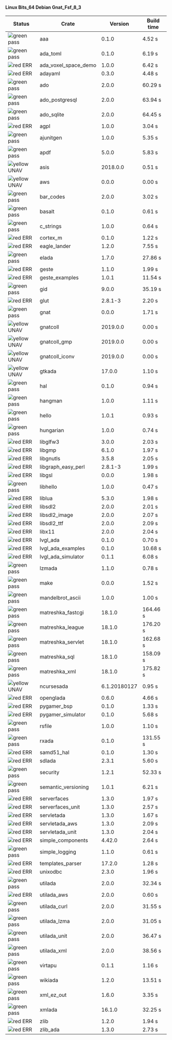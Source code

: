 #### Linux Bits_64 Debian Gnat_Fsf_8_3

| Status | Crate | Version | Build time |
| --- | --- | --- | --- |
|![green](https://placehold.it/8/00aa00/000000?text=+) pass | aaa | 0.1.0 |  4.52 s |
|![green](https://placehold.it/8/00aa00/000000?text=+) pass | ada_toml | 0.1.0 |  6.19 s |
|![red](https://placehold.it/8/ff0000/000000?text=+) ERR  | ada_voxel_space_demo | 1.0.0 |  6.42 s |
|![red](https://placehold.it/8/ff0000/000000?text=+) ERR  | adayaml | 0.3.0 |  4.48 s |
|![green](https://placehold.it/8/00aa00/000000?text=+) pass | ado | 2.0.0 |  60.29 s |
|![green](https://placehold.it/8/00aa00/000000?text=+) pass | ado_postgresql | 2.0.0 |  63.94 s |
|![green](https://placehold.it/8/00aa00/000000?text=+) pass | ado_sqlite | 2.0.0 |  64.45 s |
|![red](https://placehold.it/8/ff0000/000000?text=+) ERR  | agpl | 1.0.0 |  3.04 s |
|![green](https://placehold.it/8/00aa00/000000?text=+) pass | ajunitgen | 1.0.0 |  5.35 s |
|![green](https://placehold.it/8/00aa00/000000?text=+) pass | apdf | 5.0.0 |  5.83 s |
|![yellow](https://placehold.it/8/ffbb00/000000?text=+) UNAV | asis | 2018.0.0 |  0.51 s |
|![yellow](https://placehold.it/8/ffbb00/000000?text=+) UNAV | aws | 0.0.0 |  0.00 s |
|![green](https://placehold.it/8/00aa00/000000?text=+) pass | bar_codes | 2.0.0 |  3.02 s |
|![green](https://placehold.it/8/00aa00/000000?text=+) pass | basalt | 0.1.0 |  0.61 s |
|![green](https://placehold.it/8/00aa00/000000?text=+) pass | c_strings | 1.0.0 |  0.64 s |
|![red](https://placehold.it/8/ff0000/000000?text=+) ERR  | cortex_m | 0.1.0 |  1.22 s |
|![red](https://placehold.it/8/ff0000/000000?text=+) ERR  | eagle_lander | 1.2.0 |  7.55 s |
|![green](https://placehold.it/8/00aa00/000000?text=+) pass | elada | 1.7.0 |  27.86 s |
|![red](https://placehold.it/8/ff0000/000000?text=+) ERR  | geste | 1.1.0 |  1.99 s |
|![red](https://placehold.it/8/ff0000/000000?text=+) ERR  | geste_examples | 1.0.1 |  11.54 s |
|![green](https://placehold.it/8/00aa00/000000?text=+) pass | gid | 9.0.0 |  35.19 s |
|![red](https://placehold.it/8/ff0000/000000?text=+) ERR  | glut | 2.8.1-3 |  2.20 s |
|![green](https://placehold.it/8/00aa00/000000?text=+) pass | gnat | 0.0.0 |  1.71 s |
|![yellow](https://placehold.it/8/ffbb00/000000?text=+) UNAV | gnatcoll | 2019.0.0 |  0.00 s |
|![yellow](https://placehold.it/8/ffbb00/000000?text=+) UNAV | gnatcoll_gmp | 2019.0.0 |  0.00 s |
|![yellow](https://placehold.it/8/ffbb00/000000?text=+) UNAV | gnatcoll_iconv | 2019.0.0 |  0.00 s |
|![yellow](https://placehold.it/8/ffbb00/000000?text=+) UNAV | gtkada | 17.0.0 |  1.10 s |
|![green](https://placehold.it/8/00aa00/000000?text=+) pass | hal | 0.1.0 |  0.94 s |
|![green](https://placehold.it/8/00aa00/000000?text=+) pass | hangman | 1.0.0 |  1.11 s |
|![green](https://placehold.it/8/00aa00/000000?text=+) pass | hello | 1.0.1 |  0.93 s |
|![green](https://placehold.it/8/00aa00/000000?text=+) pass | hungarian | 1.0.0 |  0.74 s |
|![red](https://placehold.it/8/ff0000/000000?text=+) ERR  | libglfw3 | 3.0.0 |  2.03 s |
|![red](https://placehold.it/8/ff0000/000000?text=+) ERR  | libgmp | 6.1.0 |  1.97 s |
|![red](https://placehold.it/8/ff0000/000000?text=+) ERR  | libgnutls | 3.5.8 |  2.05 s |
|![red](https://placehold.it/8/ff0000/000000?text=+) ERR  | libgraph_easy_perl | 2.8.1-3 |  1.99 s |
|![red](https://placehold.it/8/ff0000/000000?text=+) ERR  | libgsl | 0.0.0 |  1.98 s |
|![green](https://placehold.it/8/00aa00/000000?text=+) pass | libhello | 1.0.0 |  0.47 s |
|![red](https://placehold.it/8/ff0000/000000?text=+) ERR  | liblua | 5.3.0 |  1.98 s |
|![red](https://placehold.it/8/ff0000/000000?text=+) ERR  | libsdl2 | 2.0.0 |  2.01 s |
|![red](https://placehold.it/8/ff0000/000000?text=+) ERR  | libsdl2_image | 2.0.0 |  2.07 s |
|![red](https://placehold.it/8/ff0000/000000?text=+) ERR  | libsdl2_ttf | 2.0.0 |  2.09 s |
|![red](https://placehold.it/8/ff0000/000000?text=+) ERR  | libx11 | 2.0.0 |  2.04 s |
|![red](https://placehold.it/8/ff0000/000000?text=+) ERR  | lvgl_ada | 0.1.0 |  0.70 s |
|![red](https://placehold.it/8/ff0000/000000?text=+) ERR  | lvgl_ada_examples | 0.1.0 |  10.68 s |
|![red](https://placehold.it/8/ff0000/000000?text=+) ERR  | lvgl_ada_simulator | 0.1.1 |  6.08 s |
|![green](https://placehold.it/8/00aa00/000000?text=+) pass | lzmada | 1.1.0 |  0.78 s |
|![green](https://placehold.it/8/00aa00/000000?text=+) pass | make | 0.0.0 |  1.52 s |
|![green](https://placehold.it/8/00aa00/000000?text=+) pass | mandelbrot_ascii | 1.0.0 |  1.00 s |
|![green](https://placehold.it/8/00aa00/000000?text=+) pass | matreshka_fastcgi | 18.1.0 |  164.46 s |
|![green](https://placehold.it/8/00aa00/000000?text=+) pass | matreshka_league | 18.1.0 |  176.20 s |
|![green](https://placehold.it/8/00aa00/000000?text=+) pass | matreshka_servlet | 18.1.0 |  162.68 s |
|![green](https://placehold.it/8/00aa00/000000?text=+) pass | matreshka_sql | 18.1.0 |  158.09 s |
|![green](https://placehold.it/8/00aa00/000000?text=+) pass | matreshka_xml | 18.1.0 |  175.82 s |
|![yellow](https://placehold.it/8/ffbb00/000000?text=+) UNAV | ncursesada | 6.1.20180127 |  0.95 s |
|![red](https://placehold.it/8/ff0000/000000?text=+) ERR  | openglada | 0.6.0 |  4.66 s |
|![red](https://placehold.it/8/ff0000/000000?text=+) ERR  | pygamer_bsp | 0.1.0 |  1.33 s |
|![red](https://placehold.it/8/ff0000/000000?text=+) ERR  | pygamer_simulator | 0.1.0 |  5.68 s |
|![green](https://placehold.it/8/00aa00/000000?text=+) pass | rsfile | 1.0.0 |  1.10 s |
|![green](https://placehold.it/8/00aa00/000000?text=+) pass | rxada | 0.1.0 |  131.55 s |
|![red](https://placehold.it/8/ff0000/000000?text=+) ERR  | samd51_hal | 0.1.0 |  1.30 s |
|![red](https://placehold.it/8/ff0000/000000?text=+) ERR  | sdlada | 2.3.1 |  5.60 s |
|![green](https://placehold.it/8/00aa00/000000?text=+) pass | security | 1.2.1 |  52.33 s |
|![green](https://placehold.it/8/00aa00/000000?text=+) pass | semantic_versioning | 1.0.1 |  6.21 s |
|![red](https://placehold.it/8/ff0000/000000?text=+) ERR  | serverfaces | 1.3.0 |  1.97 s |
|![red](https://placehold.it/8/ff0000/000000?text=+) ERR  | serverfaces_unit | 1.3.0 |  2.57 s |
|![red](https://placehold.it/8/ff0000/000000?text=+) ERR  | servletada | 1.3.0 |  1.67 s |
|![red](https://placehold.it/8/ff0000/000000?text=+) ERR  | servletada_aws | 1.3.0 |  2.09 s |
|![red](https://placehold.it/8/ff0000/000000?text=+) ERR  | servletada_unit | 1.3.0 |  2.04 s |
|![red](https://placehold.it/8/ff0000/000000?text=+) ERR  | simple_components | 4.42.0 |  2.64 s |
|![green](https://placehold.it/8/00aa00/000000?text=+) pass | simple_logging | 1.1.0 |  0.61 s |
|![red](https://placehold.it/8/ff0000/000000?text=+) ERR  | templates_parser | 17.2.0 |  1.28 s |
|![red](https://placehold.it/8/ff0000/000000?text=+) ERR  | unixodbc | 2.3.0 |  1.96 s |
|![green](https://placehold.it/8/00aa00/000000?text=+) pass | utilada | 2.0.0 |  32.34 s |
|![red](https://placehold.it/8/ff0000/000000?text=+) ERR  | utilada_aws | 2.0.0 |  0.60 s |
|![green](https://placehold.it/8/00aa00/000000?text=+) pass | utilada_curl | 2.0.0 |  31.55 s |
|![green](https://placehold.it/8/00aa00/000000?text=+) pass | utilada_lzma | 2.0.0 |  31.05 s |
|![green](https://placehold.it/8/00aa00/000000?text=+) pass | utilada_unit | 2.0.0 |  36.47 s |
|![green](https://placehold.it/8/00aa00/000000?text=+) pass | utilada_xml | 2.0.0 |  38.56 s |
|![green](https://placehold.it/8/00aa00/000000?text=+) pass | virtapu | 0.1.1 |  1.16 s |
|![green](https://placehold.it/8/00aa00/000000?text=+) pass | wikiada | 1.2.0 |  13.51 s |
|![green](https://placehold.it/8/00aa00/000000?text=+) pass | xml_ez_out | 1.6.0 |  3.35 s |
|![green](https://placehold.it/8/00aa00/000000?text=+) pass | xmlada | 16.1.0 |  32.25 s |
|![red](https://placehold.it/8/ff0000/000000?text=+) ERR  | zlib | 1.2.0 |  1.94 s |
|![red](https://placehold.it/8/ff0000/000000?text=+) ERR  | zlib_ada | 1.3.0 |  2.73 s |
